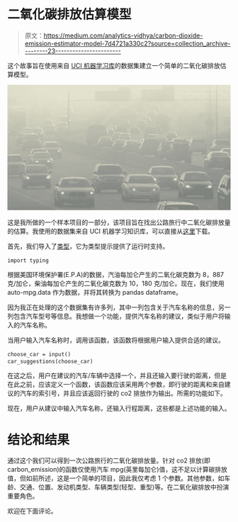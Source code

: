# 二氧化碳排放估算模型

> 原文：<https://medium.com/analytics-vidhya/carbon-dioxide-emission-estimator-model-7d4721a330c2?source=collection_archive---------23----------------------->

这个故事旨在使用来自 [UCI 机器学习库](https://archive.ics.uci.edu/ml/index.php)的数据集建立一个简单的二氧化碳排放估算模型。

![](img/7cd8717522c851bbbc24f5225d878e23.png)

这是我所做的一个样本项目的一部分，该项目旨在找出公路旅行中二氧化碳排放量的估算。我使用的数据集来自 UCI 机器学习知识库，可以直接从[这里](https://archive.ics.uci.edu/ml/machine-learning-databases/auto-mpg/auto-mpg.data)下载。

首先，我们导入了[类型](https://docs.python.org/3/library/typing.html)，它为类型提示提供了运行时支持。

```
import typing
```

根据美国环境保护署(E.P.A)的数据，汽油每加仑产生的二氧化碳克数为 8，887 克/加仑，柴油每加仑产生的二氧化碳克数为 10，180 克/加仑。现在，我们使用 auto-mpg.data 作为数据，并将其转换为 pandas dataframe。

因为我正在处理的这个数据集有许多列，其中一列包含关于汽车名称的信息，另一列包含汽车型号等信息。我想做一个功能，提供汽车名称的建议，类似于用户将输入的汽车名称。

当用户输入汽车名称时，调用该函数，该函数将根据用户输入提供合适的建议。

```
choose_car = input()
car_suggestions(choose_car)
```

在这之后，用户在建议的汽车/车辆中选择一个，并且还输入要行驶的距离，但是在此之前，应该定义一个函数，该函数应该采用两个参数，即行驶的距离和来自建议的汽车的索引号，并且应该返回行驶的 co2 排放作为输出。所需的功能如下。

现在，用户从建议中输入汽车名称，还输入行程距离，这些都是上述功能的输入。

# **结论和结果**

通过这个我们可以得到一次公路旅行的二氧化碳排放量。针对 co2 排放(即 carbon_emission)的函数仅使用汽车 mpg(英里每加仑)值，这不足以计算碳排放值，但如前所述，这是一个简单的项目，因此我仅考虑 1 个参数。其他参数，如车龄、交通、位置、发动机类型、车辆类型(轻型、重型)等。在二氧化碳排放中扮演重要角色。

欢迎在下面评论。